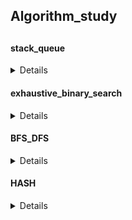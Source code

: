 <h2>Algorithm_study<h2>
  
  
<h4>stack_queue</h4>
<details>
 :one:stack_queue_1<br>
  - stack, queue<br>
 :two:stack_queue_2<br>
  - 프로그래머스 주식가격 <br>
 :three:stack_queue_3<br>
  - 프로그래머스 기능개발<br>
 :four:stack_queue_4<br>
  - 프로그래머스 다리를 지나는 트럭<br>
</details>

<h4>exhaustive_binary_search</h4>
<details>
  :one:exhaustive_binary_search_1.py<br>
    - 완전탐색, 이진탐색<br>
  :two:exhaustive_binary_search_2.py <br>
    - 프로그래머스 모의고사<br>
  :three:<br>
    -<br>
  :four:exhaustive_binary_search_4.py <br>
    - BAEKJOON 10816 숫자카드2
</details>
  
<h4>BFS_DFS</h4>
<details>
  :one:BFS_DFS_01.py <br>
    - 너비우선탐색, 깊이우선탐색 <br>
  :two:BFS_DFS_02.py <br>
    - BAEKJOON 1260 DFS와 BFS<br>
  :three: BFS_DFS_03.py <br>
    - BAEKJOON 2606 바이러스<br>
</details>
  
<h4>HASH</h4>
<details>
  :one:Hash_01.py <br>
    - Hash <br>
  :two:Hash_02.py <br>
    - BAEKJOON 15829 Hashing<br>
  :three: HashS_03.py <br>
    - 프로그래머스 완주하지 못한 선수<br>
</details>

